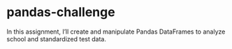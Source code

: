 # pandas-challenge
In this assignment, I’ll create and manipulate Pandas DataFrames to analyze school and standardized test data.
